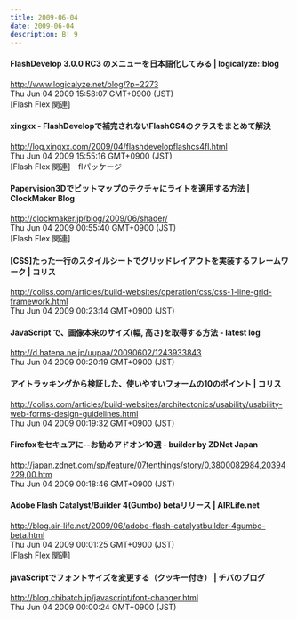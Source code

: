```yaml
---
title: 2009-06-04
date: 2009-06-04
description: B! 9
---
```


#### FlashDevelop 3.0.0 RC3 のメニューを日本語化してみる | logicalyze::blog
http://www.logicalyze.net/blog/?p=2273<br>
Thu Jun 04 2009 15:58:07 GMT+0900 (JST)<br>
[Flash Flex 関連]


#### xingxx - FlashDevelopで補完されないFlashCS4のクラスをまとめて解決
http://log.xingxx.com/2009/04/flashdevelopflashcs4fl.html<br>
Thu Jun 04 2009 15:55:16 GMT+0900 (JST)<br>
[Flash Flex 関連]　flパッケージ


####   Papervision3Dでビットマップのテクチャにライトを適用する方法 | ClockMaker Blog
http://clockmaker.jp/blog/2009/06/shader/<br>
Thu Jun 04 2009 00:55:40 GMT+0900 (JST)<br>
[Flash Flex 関連]


####   [CSS]たった一行のスタイルシートでグリッドレイアウトを実装するフレームワーク | コリス
http://coliss.com/articles/build-websites/operation/css/css-1-line-grid-framework.html<br>
Thu Jun 04 2009 00:23:14 GMT+0900 (JST)<br>


####  JavaScript で、画像本来のサイズ(幅, 高さ)を取得する方法 - latest log
http://d.hatena.ne.jp/uupaa/20090602/1243933843<br>
Thu Jun 04 2009 00:20:19 GMT+0900 (JST)<br>


####   アイトラッキングから検証した、使いやすいフォームの10のポイント | コリス
http://coliss.com/articles/build-websites/architectonics/usability/usability-web-forms-design-guidelines.html<br>
Thu Jun 04 2009 00:19:32 GMT+0900 (JST)<br>


#### Firefoxをセキュアに--お勧めアドオン10選 - builder by ZDNet Japan
http://japan.zdnet.com/sp/feature/07tenthings/story/0,3800082984,20394229,00.htm<br>
Thu Jun 04 2009 00:18:46 GMT+0900 (JST)<br>


#### Adobe Flash Catalyst/Builder 4(Gumbo) betaリリース | AIRLife.net
http://blog.air-life.net/2009/06/adobe-flash-catalystbuilder-4gumbo-beta.html<br>
Thu Jun 04 2009 00:01:25 GMT+0900 (JST)<br>
[Flash Flex 関連]


#### javaScriptでフォントサイズを変更する（クッキー付き） | チバのブログ
http://blog.chibatch.jp/javascript/font-changer.html<br>
Thu Jun 04 2009 00:00:24 GMT+0900 (JST)<br>


